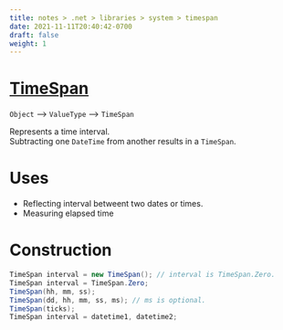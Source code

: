 ```yaml
---
title: notes > .net > libraries > system > timespan
date: 2021-11-11T20:40:42-0700
draft: false
weight: 1
---
```

# [TimeSpan](https://docs.microsoft.com/en-us/dotnet/api/system.timespan?view=net-6.0)
`Object` –> `ValueType` –> `TimeSpan`  

Represents a time interval.  
Subtracting one `DateTime` from another results in a `TimeSpan`.  

# Uses
- Reflecting interval betweent two dates or times.
- Measuring elapsed time

# Construction
```cs
TimeSpan interval = new TimeSpan(); // interval is TimeSpan.Zero.
TimeSpan interval = TimeSpan.Zero;
TimeSpan(hh, mm, ss);
TimeSpan(dd, hh, mm, ss, ms); // ms is optional.
TimeSpan(ticks);
TimeSpan interval = datetime1, datetime2;
```

